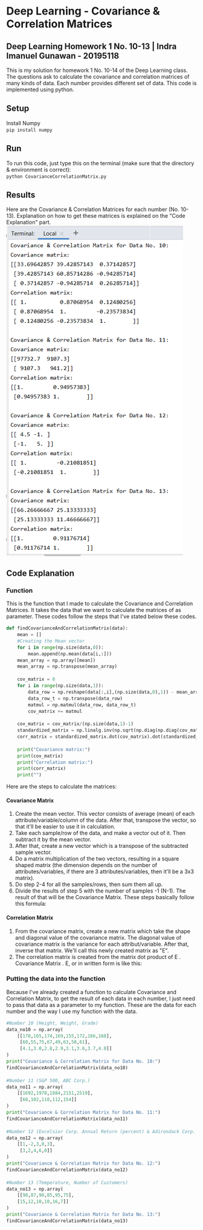 # Deep Learning - Covariance & Correlation Matrices
## Deep Learning Homework 1 No. 10-13 | Indra Imanuel Gunawan - 20195118
This is my solution for homework 1 No. 10-14 of the Deep Learning class. The questions ask to calculate the covariance and correlation matrices of many kinds of data. Each number provides different set of data. This code is implemented using python.

## Setup
Install Numpy\
`pip install numpy`

## Run
To run this code, just type this on the terminal (make sure that the directory & environment is correct):\
`python CovarianceCorrelationMatrix.py`

## Results
Here are the Covariance & Correlation Matrices for each number (No. 10-13). Explanation on how to get these matrices is explained on the "Code Explanation" part.\
![](CovarianceCorrelation_Output.PNG)

## Code Explanation
### Function
This is the function that I made to calculate the Covariance and Correlation Matrices. It takes the data that we want to calculate the matrices of as parameter. These codes follow the steps that I've stated below these codes.
```python
def findCovarianceAndCorrelationMatrix(data):
    mean = []
    #Creating the Mean vector
    for i in range(np.size(data,0)):
        mean.append(np.mean(data[i,:]))
    mean_array = np.array([mean])
    mean_array = np.transpose(mean_array)

    cov_matrix = 0
    for i in range(np.size(data,1)):
        data_row = np.reshape(data[:,i],(np.size(data,0),1)) - mean_array
        data_row_t = np.transpose(data_row)
        matmul = np.matmul(data_row, data_row_t)
        cov_matrix += matmul

    cov_matrix = cov_matrix/(np.size(data,1)-1)
    standardized_matrix = np.linalg.inv(np.sqrt(np.diag(np.diag(cov_matrix))))
    corr_matrix = standardized_matrix.dot(cov_matrix).dot(standardized_matrix)

    print("Covariance matrix:")
    print(cov_matrix)
    print("Correlation matrix:")
    print(corr_matrix)
    print("")
```
Here are the steps to calculate the matrices:
#### Covariance Matrix
1. Create the mean vector. This vector consists of average (mean) of each attribute/variable/column of the data. After that, transpose the vector, so that it'll be easier to use it in calculation.
2. Take each sample/row of the data, and make a vector out of it. Then subtract it by the mean vector.
3. After that, create a new vector which is a transpose of the subtracted sample vector.
4. Do a matrix multiplication of the two vectors, resulting in a square shaped matrix (the dimension depends on the number of attributes/variables, if there are 3 attributes/variables, then it'll be a 3x3 matrix). 
5. Do step 2-4 for all the samples/rows, then sum them all up.
6. Divide the results of step 5 with the number of samples -1 (N-1). The result of that will be the Covariance Matrix.
These steps basically follow this formula:

#### Correlation Matrix
1. From the covariance matrix, create a new matrix which take the shape and diagonal value of the covariance matrix. The diagonal value of covariance matrix is the variance for each attribut/variable. After that, inverse that matrix. We'll call this newly created matrix as "E".
2. The correlation matrix is created from the matrix dot product of E . Covariance Matrix . E, or in written form is like this:

### Putting the data into the function
Because I've already created a function to calculate Covariance and Correlation Matrix, to get the result of each data in each number, I just need to pass that data as a parameter to my function. These are the data for each number and the way I use my function with the data.
```python
#Number 10 (Height, Weight, Grade)
data_no10 = np.array(
    [[170,165,174,169,155,172,166,168],
     [60,55,75,67,49,63,58,61],
     [4.1,3.0,2.8,2.9,3.1,3.6,3.7,4.0]]
)
print("Covariance & Correlation Matrix for Data No. 10:")
findCovarianceAndCorrelationMatrix(data_no10)

#Number 11 (S&P 500, ABC Corp.)
data_no11 = np.array(
    [[1692,1978,1884,2151,2519],
     [68,102,110,112,154]]
)
print("Covariance & Correlation Matrix for Data No. 11:")
findCovarianceAndCorrelationMatrix(data_no11)

#Number 12 (Excelsior Corp. Annual Return (percent) & Adirondack Corp. Annual Return (percent))
data_no12 = np.array(
    [[1,-2,3,0,3],
     [3,2,4,6,0]]
)
print("Covariance & Correlation Matrix for Data No. 12:")
findCovarianceAndCorrelationMatrix(data_no12)

#Number 13 (Temperature, Number of Customers)
data_no13 = np.array(
    [[98,87,90,85,95,75],
    [15,12,10,10,16,7]]
)
print("Covariance & Correlation Matrix for Data No. 13:")
findCovarianceAndCorrelationMatrix(data_no13)
```
